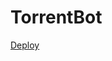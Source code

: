 # TorrentBot
[Deploy](https://heroku.com/deploy?template=https://github.com/MaxxRider/TorRobot/tree/main)
